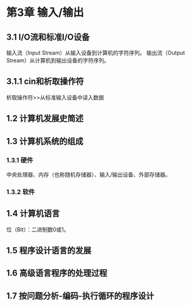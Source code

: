 # 第3章 输入/输出 #

## 3.1 I/O流和标准I/O设备 ##
输入流（Input Stream）从输入设备到计算机的字符序列。
输出流（Output Stream）从计算机到输出设备的字符序列。

## 3.1.1 cin和析取操作符 ##
析取操作符>>从标准输入设备中读入数据

## 1.2 计算机发展史简述 ##

## 1.3 计算机系统的组成 ##

### 1.3.1 硬件 ###
中央处理器、内存（也称随机存储器）、输入/输出设备、外部存储器。

### 1.3.2 软件 ###

## 1.4 计算机语言 ##
位（Bit）：二进制数0或1。

## 1.5 程序设计语言的发展 ##

## 1.6 高级语言程序的处理过程 ##

## 1.7 按问题分析-编码-执行循环的程序设计 ##

